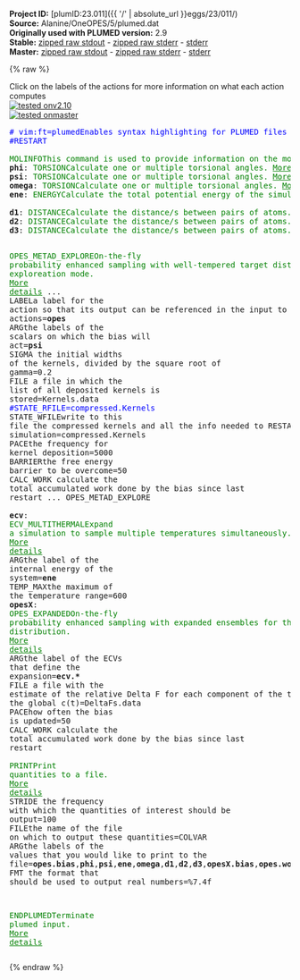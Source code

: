 **Project ID:** [plumID:23.011]({{ '/' | absolute_url }}eggs/23/011/)  
**Source:** Alanine/OneOPES/5/plumed.dat  
**Originally used with PLUMED version:** 2.9  
**Stable:** [zipped raw stdout](plumed.dat.plumed.stdout.txt.zip) - [zipped raw stderr](plumed.dat.plumed.stderr.txt.zip) - [stderr](plumed.dat.plumed.stderr)  
**Master:** [zipped raw stdout](plumed.dat.plumed_master.stdout.txt.zip) - [zipped raw stderr](plumed.dat.plumed_master.stderr.txt.zip) - [stderr](plumed.dat.plumed_master.stderr)  

{% raw %}
<div class="plumedpreheader">
<div class="headerInfo" id="value_details_data/Alanine/OneOPES/5/plumed.dat"> Click on the labels of the actions for more information on what each action computes </div>
<div class="containerBadge">
<div class="headerBadge"><a href="plumed.dat.plumed.stderr"><img src="https://img.shields.io/badge/v2.10-passing-green.svg" alt="tested onv2.10" /></a></div>
<div class="headerBadge"><a href="plumed.dat.plumed_master.stderr"><img src="https://img.shields.io/badge/master-passing-green.svg" alt="tested onmaster" /></a></div>
</div>
</div>
<pre class="plumedlisting">
<span class="plumedtooltip" style="color:blue"># vim:ft=plumed<span class="right">Enables syntax highlighting for PLUMED files in vim. See <a href="https://www.plumed.org/doc-master/user-doc/html/vim">here for more details. </a><i></i></span></span>
<span style="color:blue" class="comment">#RESTART</span>
<br/><span class="plumedtooltip" style="color:green">MOLINFO<span class="right">This command is used to provide information on the molecules that are present in your system. <a href="https://www.plumed.org/doc-master/user-doc/html/MOLINFO" style="color:green">More details</a><i></i></span></span> <span class="plumedtooltip">STRUCTURE<span class="right">a file in pdb format containing a reference structure<i></i></span></span>=input.ala2.pdb
<span style="display:none;" id="data/Alanine/OneOPES/5/plumed.dat">The MOLINFO action with label <b></b> calculates something</span><b name="data/Alanine/OneOPES/5/plumed.datphi" onclick='showPath("data/Alanine/OneOPES/5/plumed.dat","data/Alanine/OneOPES/5/plumed.datphi","data/Alanine/OneOPES/5/plumed.datphi","brown")'>phi</b>: <span class="plumedtooltip" style="color:green">TORSION<span class="right">Calculate one or multiple torsional angles. <a href="https://www.plumed.org/doc-master/user-doc/html/TORSION" style="color:green">More details</a><i></i></span></span> <span class="plumedtooltip">ATOMS<span class="right">the four atoms involved in the torsional angle<i></i></span></span>=<span class="plumedtooltip">@phi-2<span class="right">the four atoms that are required to calculate the phi dihedral for residue 2. <a href="https://www.plumed.org/doc-master/user-doc/html/MOLINFO">Click here</a> for more information. <i></i></span></span>
<span style="display:none;" id="data/Alanine/OneOPES/5/plumed.datphi">The TORSION action with label <b>phi</b> calculates the following quantities:<table  align="center" frame="void" width="95%" cellpadding="5%"><tr><td width="5%"><b> Quantity </b>  </td><td><b> Description </b> </td></tr><tr><td width="5%">phi.value</td><td>the TORSION involving these atoms</td></tr></table></span><b name="data/Alanine/OneOPES/5/plumed.datpsi" onclick='showPath("data/Alanine/OneOPES/5/plumed.dat","data/Alanine/OneOPES/5/plumed.datpsi","data/Alanine/OneOPES/5/plumed.datpsi","brown")'>psi</b>: <span class="plumedtooltip" style="color:green">TORSION<span class="right">Calculate one or multiple torsional angles. <a href="https://www.plumed.org/doc-master/user-doc/html/TORSION" style="color:green">More details</a><i></i></span></span> <span class="plumedtooltip">ATOMS<span class="right">the four atoms involved in the torsional angle<i></i></span></span>=<span class="plumedtooltip">@psi-2<span class="right">the four atoms that are required to calculate the psi dihedral for residue 2. <a href="https://www.plumed.org/doc-master/user-doc/html/MOLINFO">Click here</a> for more information. <i></i></span></span>
<span style="display:none;" id="data/Alanine/OneOPES/5/plumed.datpsi">The TORSION action with label <b>psi</b> calculates the following quantities:<table  align="center" frame="void" width="95%" cellpadding="5%"><tr><td width="5%"><b> Quantity </b>  </td><td><b> Description </b> </td></tr><tr><td width="5%">psi.value</td><td>the TORSION involving these atoms</td></tr></table></span><b name="data/Alanine/OneOPES/5/plumed.datomega" onclick='showPath("data/Alanine/OneOPES/5/plumed.dat","data/Alanine/OneOPES/5/plumed.datomega","data/Alanine/OneOPES/5/plumed.datomega","brown")'>omega</b>: <span class="plumedtooltip" style="color:green">TORSION<span class="right">Calculate one or multiple torsional angles. <a href="https://www.plumed.org/doc-master/user-doc/html/TORSION" style="color:green">More details</a><i></i></span></span> <span class="plumedtooltip">ATOMS<span class="right">the four atoms involved in the torsional angle<i></i></span></span>=<span class="plumedtooltip">@omega-2<span class="right">the four atoms that are required to calculate the omega dihedral for residue 2. <a href="https://www.plumed.org/doc-master/user-doc/html/MOLINFO">Click here</a> for more information. <i></i></span></span>
<span style="display:none;" id="data/Alanine/OneOPES/5/plumed.datomega">The TORSION action with label <b>omega</b> calculates the following quantities:<table  align="center" frame="void" width="95%" cellpadding="5%"><tr><td width="5%"><b> Quantity </b>  </td><td><b> Description </b> </td></tr><tr><td width="5%">omega.value</td><td>the TORSION involving these atoms</td></tr></table></span><b name="data/Alanine/OneOPES/5/plumed.datene" onclick='showPath("data/Alanine/OneOPES/5/plumed.dat","data/Alanine/OneOPES/5/plumed.datene","data/Alanine/OneOPES/5/plumed.datene","brown")'>ene</b>: <span class="plumedtooltip" style="color:green">ENERGY<span class="right">Calculate the total potential energy of the simulation box. <a href="https://www.plumed.org/doc-master/user-doc/html/ENERGY" style="color:green">More details</a><i></i></span></span>
<br/><span style="display:none;" id="data/Alanine/OneOPES/5/plumed.datene">The ENERGY action with label <b>ene</b> calculates something</span><b name="data/Alanine/OneOPES/5/plumed.datd1" onclick='showPath("data/Alanine/OneOPES/5/plumed.dat","data/Alanine/OneOPES/5/plumed.datd1","data/Alanine/OneOPES/5/plumed.datd1","brown")'>d1</b>: <span class="plumedtooltip" style="color:green">DISTANCE<span class="right">Calculate the distance/s between pairs of atoms. <a href="https://www.plumed.org/doc-master/user-doc/html/DISTANCE" style="color:green">More details</a><i></i></span></span> <span class="plumedtooltip">ATOMS<span class="right">the pair of atom that we are calculating the distance between<i></i></span></span>=2,19
<span style="display:none;" id="data/Alanine/OneOPES/5/plumed.datd1">The DISTANCE action with label <b>d1</b> calculates the following quantities:<table  align="center" frame="void" width="95%" cellpadding="5%"><tr><td width="5%"><b> Quantity </b>  </td><td><b> Description </b> </td></tr><tr><td width="5%">d1.value</td><td>the DISTANCE between this pair of atoms</td></tr></table></span><b name="data/Alanine/OneOPES/5/plumed.datd2" onclick='showPath("data/Alanine/OneOPES/5/plumed.dat","data/Alanine/OneOPES/5/plumed.datd2","data/Alanine/OneOPES/5/plumed.datd2","brown")'>d2</b>: <span class="plumedtooltip" style="color:green">DISTANCE<span class="right">Calculate the distance/s between pairs of atoms. <a href="https://www.plumed.org/doc-master/user-doc/html/DISTANCE" style="color:green">More details</a><i></i></span></span> <span class="plumedtooltip">ATOMS<span class="right">the pair of atom that we are calculating the distance between<i></i></span></span>=6,17
<span style="display:none;" id="data/Alanine/OneOPES/5/plumed.datd2">The DISTANCE action with label <b>d2</b> calculates the following quantities:<table  align="center" frame="void" width="95%" cellpadding="5%"><tr><td width="5%"><b> Quantity </b>  </td><td><b> Description </b> </td></tr><tr><td width="5%">d2.value</td><td>the DISTANCE between this pair of atoms</td></tr></table></span><b name="data/Alanine/OneOPES/5/plumed.datd3" onclick='showPath("data/Alanine/OneOPES/5/plumed.dat","data/Alanine/OneOPES/5/plumed.datd3","data/Alanine/OneOPES/5/plumed.datd3","brown")'>d3</b>: <span class="plumedtooltip" style="color:green">DISTANCE<span class="right">Calculate the distance/s between pairs of atoms. <a href="https://www.plumed.org/doc-master/user-doc/html/DISTANCE" style="color:green">More details</a><i></i></span></span> <span class="plumedtooltip">ATOMS<span class="right">the pair of atom that we are calculating the distance between<i></i></span></span>=7,16

<span style="display:none;" id="data/Alanine/OneOPES/5/plumed.datd3">The DISTANCE action with label <b>d3</b> calculates the following quantities:<table  align="center" frame="void" width="95%" cellpadding="5%"><tr><td width="5%"><b> Quantity </b>  </td><td><b> Description </b> </td></tr><tr><td width="5%">d3.value</td><td>the DISTANCE between this pair of atoms</td></tr></table></span><span class="plumedtooltip" style="color:green">OPES_METAD_EXPLORE<span class="right">On-the-fly probability enhanced sampling with well-tempered target distribution in exploreation mode. <a href="https://www.plumed.org/doc-master/user-doc/html/OPES_METAD_EXPLORE" style="color:green">More details</a><i></i></span></span> ...
  <span class="plumedtooltip">LABEL<span class="right">a label for the action so that its output can be referenced in the input to other actions<i></i></span></span>=<b name="data/Alanine/OneOPES/5/plumed.datopes" onclick='showPath("data/Alanine/OneOPES/5/plumed.dat","data/Alanine/OneOPES/5/plumed.datopes","data/Alanine/OneOPES/5/plumed.datopes","brown")'>opes</b>
  <span class="plumedtooltip">ARG<span class="right">the labels of the scalars on which the bias will act<i></i></span></span>=<b name="data/Alanine/OneOPES/5/plumed.datpsi">psi</b>
  <span class="plumedtooltip">SIGMA<span class="right"> the initial widths of the kernels, divided by the square root of gamma<i></i></span></span>=0.2
  <span class="plumedtooltip">FILE<span class="right"> a file in which the list of all deposited kernels is stored<i></i></span></span>=Kernels.data
  <span style="color:blue" class="comment">#STATE_RFILE=compressed.Kernels</span>
  <span class="plumedtooltip">STATE_WFILE<span class="right">write to this file the compressed kernels and all the info needed to RESTART the simulation<i></i></span></span>=compressed.Kernels
  <span class="plumedtooltip">PACE<span class="right">the frequency for kernel deposition<i></i></span></span>=5000
  <span class="plumedtooltip">BARRIER<span class="right">the free energy barrier to be overcome<i></i></span></span>=50
  <span class="plumedtooltip">CALC_WORK<span class="right"> calculate the total accumulated work done by the bias since last restart<i></i></span></span>
... OPES_METAD_EXPLORE
<br/><span style="display:none;" id="data/Alanine/OneOPES/5/plumed.datopes">The OPES_METAD_EXPLORE action with label <b>opes</b> calculates the following quantities:<table  align="center" frame="void" width="95%" cellpadding="5%"><tr><td width="5%"><b> Quantity </b>  </td><td><b> Description </b> </td></tr><tr><td width="5%">opes.bias</td><td>the instantaneous value of the bias potential</td></tr><tr><td width="5%">opes.rct</td><td>estimate of c(t)</td></tr><tr><td width="5%">opes.zed</td><td>estimate of Z_n</td></tr><tr><td width="5%">opes.neff</td><td>effective sample size</td></tr><tr><td width="5%">opes.nker</td><td>total number of compressed kernels used to represent the bias</td></tr><tr><td width="5%">opes.work</td><td>total accumulated work done by the bias</td></tr></table></span><b name="data/Alanine/OneOPES/5/plumed.datecv" onclick='showPath("data/Alanine/OneOPES/5/plumed.dat","data/Alanine/OneOPES/5/plumed.datecv","data/Alanine/OneOPES/5/plumed.datecv","brown")'>ecv</b>: <span class="plumedtooltip" style="color:green">ECV_MULTITHERMAL<span class="right">Expand a simulation to sample multiple temperatures simultaneously. <a href="https://www.plumed.org/doc-master/user-doc/html/ECV_MULTITHERMAL" style="color:green">More details</a><i></i></span></span> <span class="plumedtooltip">ARG<span class="right">the label of the internal energy of the system<i></i></span></span>=<b name="data/Alanine/OneOPES/5/plumed.datene">ene</b> <span class="plumedtooltip">TEMP_MAX<span class="right">the maximum of the temperature range<i></i></span></span>=600 
<span style="display:none;" id="data/Alanine/OneOPES/5/plumed.datecv">The ECV_MULTITHERMAL action with label <b>ecv</b> calculates the following quantities:<table  align="center" frame="void" width="95%" cellpadding="5%"><tr><td width="5%"><b> Quantity </b>  </td><td><b> Description </b> </td></tr><tr><td width="5%">ecv..#!custom</td><td>the names of the output components for this action depend on the actions input file see the example inputs below for details</td></tr></table></span><b name="data/Alanine/OneOPES/5/plumed.datopesX" onclick='showPath("data/Alanine/OneOPES/5/plumed.dat","data/Alanine/OneOPES/5/plumed.datopesX","data/Alanine/OneOPES/5/plumed.datopesX","brown")'>opesX</b>: <span class="plumedtooltip" style="color:green">OPES_EXPANDED<span class="right">On-the-fly probability enhanced sampling with expanded ensembles for the target distribution. <a href="https://www.plumed.org/doc-master/user-doc/html/OPES_EXPANDED" style="color:green">More details</a><i></i></span></span> <span class="plumedtooltip">ARG<span class="right">the label of the ECVs that define the expansion<i></i></span></span>=<b name="data/Alanine/OneOPES/5/plumed.datecv">ecv.*</b> <span class="plumedtooltip">FILE<span class="right"> a file with the estimate of the relative Delta F for each component of the target and of the global c(t)<i></i></span></span>=DeltaFs.data <span class="plumedtooltip">PACE<span class="right">how often the bias is updated<i></i></span></span>=50 <span class="plumedtooltip">CALC_WORK<span class="right"> calculate the total accumulated work done by the bias since last restart<i></i></span></span>
<br/><span style="display:none;" id="data/Alanine/OneOPES/5/plumed.datopesX">The OPES_EXPANDED action with label <b>opesX</b> calculates the following quantities:<table  align="center" frame="void" width="95%" cellpadding="5%"><tr><td width="5%"><b> Quantity </b>  </td><td><b> Description </b> </td></tr><tr><td width="5%">opesX.bias</td><td>the instantaneous value of the bias potential</td></tr><tr><td width="5%">opesX.work</td><td>total accumulated work done by the bias</td></tr></table></span><span class="plumedtooltip" style="color:green">PRINT<span class="right">Print quantities to a file. <a href="https://www.plumed.org/doc-master/user-doc/html/PRINT" style="color:green">More details</a><i></i></span></span> <span class="plumedtooltip">STRIDE<span class="right"> the frequency with which the quantities of interest should be output<i></i></span></span>=100 <span class="plumedtooltip">FILE<span class="right">the name of the file on which to output these quantities<i></i></span></span>=COLVAR <span class="plumedtooltip">ARG<span class="right">the labels of the values that you would like to print to the file<i></i></span></span>=<b name="data/Alanine/OneOPES/5/plumed.datopes">opes.bias</b>,<b name="data/Alanine/OneOPES/5/plumed.datphi">phi</b>,<b name="data/Alanine/OneOPES/5/plumed.datpsi">psi</b>,<b name="data/Alanine/OneOPES/5/plumed.datene">ene</b>,<b name="data/Alanine/OneOPES/5/plumed.datomega">omega</b>,<b name="data/Alanine/OneOPES/5/plumed.datd1">d1</b>,<b name="data/Alanine/OneOPES/5/plumed.datd2">d2</b>,<b name="data/Alanine/OneOPES/5/plumed.datd3">d3</b>,<b name="data/Alanine/OneOPES/5/plumed.datopesX">opesX.bias</b>,<b name="data/Alanine/OneOPES/5/plumed.datopes">opes.work</b>,<b name="data/Alanine/OneOPES/5/plumed.datopesX">opesX.work</b> <span class="plumedtooltip">FMT<span class="right"> the format that should be used to output real numbers<i></i></span></span>=%7.4f

<span class="plumedtooltip" style="color:green">ENDPLUMED<span class="right">Terminate plumed input. <a href="https://www.plumed.org/doc-master/user-doc/html/ENDPLUMED" style="color:green">More details</a><i></i></span></span><span style="color:blue" class="comment">
</span></pre>
{% endraw %}
